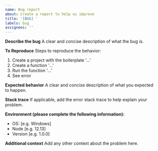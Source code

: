 ```yaml
---
name: Bug report
about: Create a report to help us improve
title: '[BUG] '
labels: bug
assignees: ''
---
```


**Describe the bug** A clear and concise description of what the bug is.

**To Reproduce** Steps to reproduce the behavior:

1. Create a project with the boilerplate '...'
2. Create a function '...'
3. Run the function '...'
4. See error

**Expected behavior** A clear and concise description of what you expected to
happen.

**Stack trace** If applicable, add the error stack trace to help explain your
problem.

**Environment (please complete the following information):**

- OS: [e.g. Windows]
- Node [e.g. 12.13]
- Version [e.g. 1.0.0]

**Additional context** Add any other context about the problem here.
